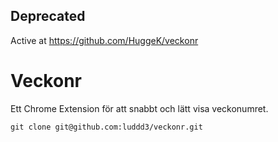 ## Deprecated
Active at https://github.com/HuggeK/veckonr

# Veckonr
Ett Chrome Extension för att snabbt och lätt visa veckonumret.

```
git clone git@github.com:luddd3/veckonr.git
``` 
